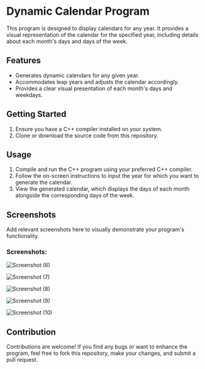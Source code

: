 # Dynamic Calendar Program

This program is designed to display calendars for any year. It provides a visual representation of the calendar for the specified year, including details about each month's days and days of the week.

## Features

- Generates dynamic calendars for any given year.
- Accommodates leap years and adjusts the calendar accordingly.
- Provides a clear visual presentation of each month's days and weekdays.

## Getting Started

1. Ensure you have a C++ compiler installed on your system.
2. Clone or download the source code from this repository.

## Usage

1. Compile and run the C++ program using your preferred C++ compiler.
2. Follow the on-screen instructions to input the year for which you want to generate the calendar.
3. View the generated calendar, which displays the days of each month alongside the corresponding days of the week.

## Screenshots

Add relevant screenshots here to visually demonstrate your program's functionality.

### Screenshots:

![Screenshot (6)](https://github.com/IsratTasnimEsha/Calendar/assets/88322977/4a7bc1f6-8fb6-4480-8877-4c60aed040cd)

![Screenshot (7)](https://github.com/IsratTasnimEsha/Calendar/assets/88322977/b71dde9a-e2b9-48e7-87a4-ebd8baaa7fc8)

![Screenshot (8)](https://github.com/IsratTasnimEsha/Calendar/assets/88322977/6572f1f7-480b-411e-9c5a-a22ba73d09a0)

![Screenshot (9)](https://github.com/IsratTasnimEsha/Calendar/assets/88322977/83ee0a12-1594-44b1-86f4-32c5fad10a83)

![Screenshot (10)](https://github.com/IsratTasnimEsha/Calendar/assets/88322977/0a0f3218-af6e-4d7d-839b-0872064b1211)


## Contribution

Contributions are welcome! If you find any bugs or want to enhance the program, feel free to fork this repository, make your changes, and submit a pull request.
